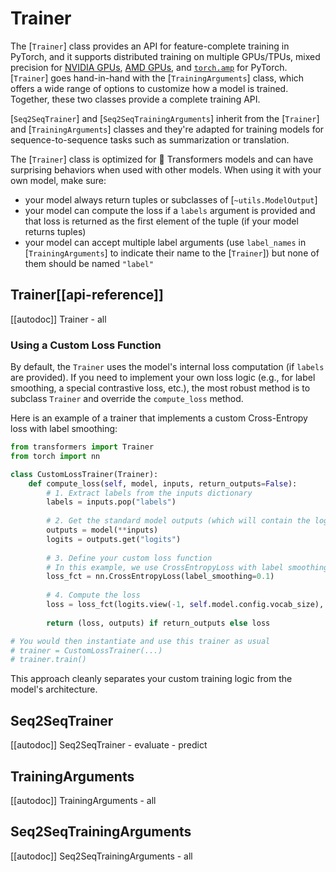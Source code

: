 <!--Copyright 2020 The HuggingFace Team. All rights reserved.

Licensed under the Apache License, Version 2.0 (the "License"); you may not use this file except in compliance with
the License. You may obtain a copy of the License at

http://www.apache.org/licenses/LICENSE-2.0

Unless required by applicable law or agreed to in writing, software distributed under the License is distributed on
an "AS IS" BASIS, WITHOUT WARRANTIES OR CONDITIONS OF ANY KIND, either express or implied. See the License for the
specific language governing permissions and limitations under the License.

⚠️ Note that this file is in Markdown but contain specific syntax for our doc-builder (similar to MDX) that may not be
rendered properly in your Markdown viewer.

-->

# Trainer

The [`Trainer`] class provides an API for feature-complete training in PyTorch, and it supports distributed training on multiple GPUs/TPUs, mixed precision for [NVIDIA GPUs](https://nvidia.github.io/apex/), [AMD GPUs](https://rocm.docs.amd.com/en/latest/rocm.html), and [`torch.amp`](https://pytorch.org/docs/stable/amp.html) for PyTorch. [`Trainer`] goes hand-in-hand with the [`TrainingArguments`] class, which offers a wide range of options to customize how a model is trained. Together, these two classes provide a complete training API.

[`Seq2SeqTrainer`] and [`Seq2SeqTrainingArguments`] inherit from the [`Trainer`] and [`TrainingArguments`] classes and they're adapted for training models for sequence-to-sequence tasks such as summarization or translation.

<Tip warning={true}>

The [`Trainer`] class is optimized for 🤗 Transformers models and can have surprising behaviors
when used with other models. When using it with your own model, make sure:

- your model always return tuples or subclasses of [`~utils.ModelOutput`]
- your model can compute the loss if a `labels` argument is provided and that loss is returned as the first
  element of the tuple (if your model returns tuples)
- your model can accept multiple label arguments (use `label_names` in [`TrainingArguments`] to indicate their name to the [`Trainer`]) but none of them should be named `"label"`

</Tip>

## Trainer[[api-reference]]

[[autodoc]] Trainer
    - all

### Using a Custom Loss Function

By default, the `Trainer` uses the model's internal loss computation (if `labels` are provided). If you need to implement your own loss logic (e.g., for label smoothing, a special contrastive loss, etc.), the most robust method is to subclass `Trainer` and override the `compute_loss` method.

Here is an example of a trainer that implements a custom Cross-Entropy loss with label smoothing:

```python
from transformers import Trainer
from torch import nn

class CustomLossTrainer(Trainer):
    def compute_loss(self, model, inputs, return_outputs=False):
        # 1. Extract labels from the inputs dictionary
        labels = inputs.pop("labels")
        
        # 2. Get the standard model outputs (which will contain the logits)
        outputs = model(**inputs)
        logits = outputs.get("logits")
        
        # 3. Define your custom loss function
        # In this example, we use CrossEntropyLoss with label smoothing
        loss_fct = nn.CrossEntropyLoss(label_smoothing=0.1)
        
        # 4. Compute the loss
        loss = loss_fct(logits.view(-1, self.model.config.vocab_size), labels.view(-1))
        
        return (loss, outputs) if return_outputs else loss

# You would then instantiate and use this trainer as usual
# trainer = CustomLossTrainer(...)
# trainer.train()
```
This approach cleanly separates your custom training logic from the model's architecture.

## Seq2SeqTrainer

[[autodoc]] Seq2SeqTrainer
    - evaluate
    - predict

## TrainingArguments

[[autodoc]] TrainingArguments
    - all

## Seq2SeqTrainingArguments

[[autodoc]] Seq2SeqTrainingArguments
    - all
